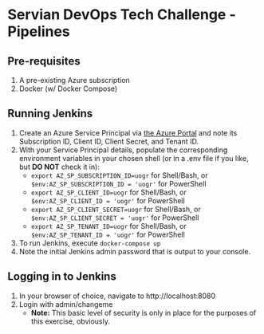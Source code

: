 # Servian DevOps Tech Challenge - Pipelines

## Pre-requisites

1. A pre-existing Azure subscription
1. Docker (w/ Docker Compose)

## Running Jenkins

1. Create an Azure Service Principal via [the Azure Portal](https://docs.microsoft.com/en-us/azure/active-directory/develop/howto-create-service-principal-portal) and note its Subscription ID, Client ID, Client Secret, and Tenant ID.
1. With your Service Principal details, populate the corresponding environment variables in your chosen shell (or in a .env file if you like, but **DO NOT** check it in):
    * `export AZ_SP_SUBSCRIPTION_ID=uogr` for Shell/Bash, or `$env:AZ_SP_SUBSCRIPTION_ID = 'uogr'` for PowerShell
    * `export AZ_SP_CLIENT_ID=uogr` for Shell/Bash, or `$env:AZ_SP_CLIENT_ID = 'uogr'` for PowerShell
    * `export AZ_SP_CLIENT_SECRET=uogr` for Shell/Bash, or `$env:AZ_SP_CLIENT_SECRET = 'uogr'` for PowerShell
    * `export AZ_SP_TENANT_ID=uogr` for Shell/Bash, or `$env:AZ_SP_TENANT_ID = 'uogr'` for PowerShell
1. To run Jenkins, execute `docker-compose up`
1. Note the initial Jenkins admin password that is output to your console.

## Logging in to Jenkins

1. In your browser of choice, navigate to http://localhost:8080
1. Login with admin/changeme
    * **Note:** This basic level of security is only in place for the purposes of this exercise, obviously.